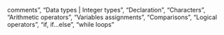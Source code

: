 comments”, “Data types | Integer types”, “Declaration”, “Characters”, “Arithmetic operators”, “Variables assignments”, “Comparisons”, “Logical operators”, “if, if…else”, “while loops”
